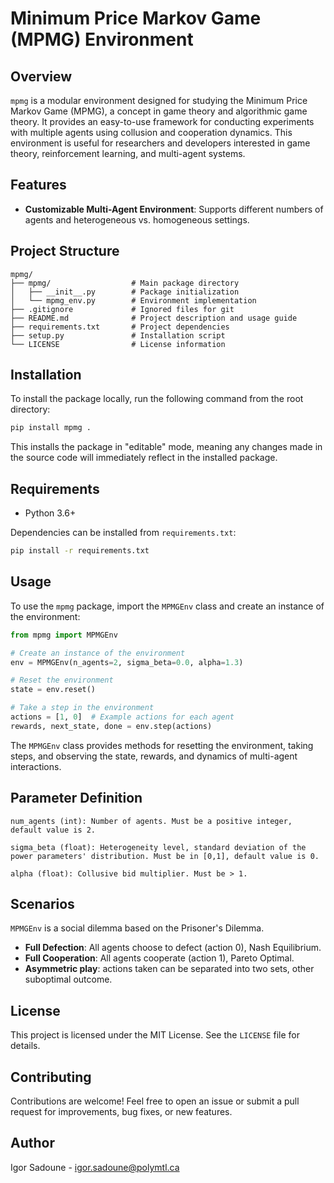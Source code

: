 # Minimum Price Markov Game (MPMG) Environment

## Overview

`mpmg` is a modular environment designed for studying the Minimum Price Markov Game (MPMG), a concept in game theory and algorithmic game theory. It provides an easy-to-use framework for conducting experiments with multiple agents using collusion and cooperation dynamics. This environment is useful for researchers and developers interested in game theory, reinforcement learning, and multi-agent systems.

## Features
- **Customizable Multi-Agent Environment**: Supports different numbers of agents and heterogeneous vs. homogeneous settings.

## Project Structure

```
mpmg/
├── mpmg/                  # Main package directory
│   ├── __init__.py        # Package initialization
│   └── mpmg_env.py        # Environment implementation
├── .gitignore             # Ignored files for git
├── README.md              # Project description and usage guide
├── requirements.txt       # Project dependencies
├── setup.py               # Installation script
└── LICENSE                # License information
```

## Installation

To install the package locally, run the following command from the root directory:

```sh
pip install mpmg .
```

This installs the package in "editable" mode, meaning any changes made in the source code will immediately reflect in the installed package.

## Requirements
- Python 3.6+

Dependencies can be installed from `requirements.txt`:

```sh
pip install -r requirements.txt
```

## Usage

To use the `mpmg` package, import the `MPMGEnv` class and create an instance of the environment:

```python
from mpmg import MPMGEnv

# Create an instance of the environment
env = MPMGEnv(n_agents=2, sigma_beta=0.0, alpha=1.3)

# Reset the environment
state = env.reset()

# Take a step in the environment
actions = [1, 0]  # Example actions for each agent
rewards, next_state, done = env.step(actions)
```


The `MPMGEnv` class provides methods for resetting the environment, taking steps, and observing the state, rewards, and dynamics of multi-agent interactions.

## Parameter Definition
```
num_agents (int): Number of agents. Must be a positive integer, default value is 2.

sigma_beta (float): Heterogeneity level, standard deviation of the power parameters' distribution. Must be in [0,1], default value is 0.

alpha (float): Collusive bid multiplier. Must be > 1.
```

## Scenarios
`MPMGEnv` is a social dilemma based on the Prisoner's Dilemma. 

- **Full Defection**: All agents choose to defect (action 0), Nash Equilibrium.
- **Full Cooperation**: All agents cooperate (action 1), Pareto Optimal.
- **Asymmetric play**: actions taken can be separated into two sets, other suboptimal outcome.

## License

This project is licensed under the MIT License. See the `LICENSE` file for details.

## Contributing

Contributions are welcome! Feel free to open an issue or submit a pull request for improvements, bug fixes, or new features.

## Author

Igor Sadoune - igor.sadoune@polymtl.ca

